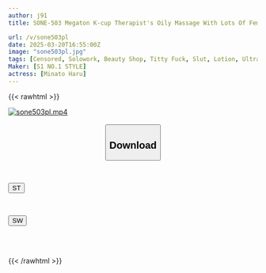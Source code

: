 ```yaml
---
author: j91
title: SONE-503 Megaton K-cup Therapist's Oily Massage With Lots Of Female Flesh. Welcome To The Super Oily Men's Esthetic Salon Minami Haru

url: /v/sone503pl
date: 2025-03-20T16:55:00Z
image: "sone503pl.jpg"
tags: [Censored, Solowork, Beauty Shop, Titty Fuck, Slut, Lotion, Ultra-Huge Tits]
Maker: [S1 NO.1 STYLE]
actress: [Minato Haru]
---
```



{{< rawhtml >}}

<div class="video" data-videoid="Xq1VBv6wLAHBmj">
    <a href="javascript:;">
        <img src="/v/sone503pl/sone503pl.jpg" width="WIDTH" height="HEIGHT" alt="sone503pl.mp4" loading="lazy">
    </a>
</div>

<script type="text/javascript" src="https://j91.asia/asset/on-demand-st.js"></script>

<br>
  <link rel="stylesheet" href="https://j91.asia/asset/bs5.css">
  
  <center>
  <button class="btn btn-primary" type="button" data-bs-toggle="collapse" data-bs-target=".multi-collapse" aria-expanded="false" aria-controls="multiCollapseExample1 multiCollapseExample2"><h2>Download</h2></button></center>
</p>
<div class="row">
  <div class="col">
    <div class="collapse multi-collapse" id="multiCollapseExample1">
      <div class="card card-body">
	      	      <br>
<div class="buttons">  
<p><a href="/v/sone503pl/st.html" target="_blank"><button class="btn-hover color-3"><i class="fa fa-download"></i> ST</button></a></p></div>
    </div>
  </div>
</div>
  <div class="col">
    <div class="collapse multi-collapse" id="multiCollapseExample2">
      <div class="card card-body">
	      <br>
<div class="buttons">
<p><a href="/v/sone503pl/sw.html" target="_blank"><button class="btn-hover color-2"><i class="fa fa-download"></i> SW</button></a></p></div>
<br><br>
      </div>
    </div>
  </div>
</div>

{{< /rawhtml >}}